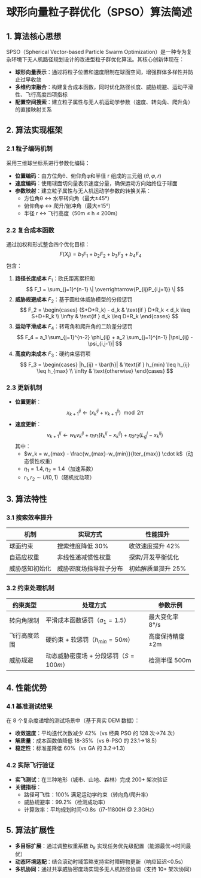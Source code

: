 # 球形向量粒子群优化（SPSO）算法简述

## 1. 算法核心思想

SPSO（Spherical Vector-based Particle Swarm Optimization）是一种专为复杂环境下无人机路径规划设计的改进型粒子群优化算法。其核心创新体现在：

- **球形向量表示**：通过将粒子位置和速度限制在球面空间，增强群体多样性并防止过早收敛
- **多维约束融合**：构建复合成本函数，同时优化路径长度、威胁规避、运动平滑性、飞行高度四项指标
- **配置空间搜索**：建立粒子属性与无人机运动学参数（速度、转向角、爬升角）的直接映射关系

## 2. 算法实现框架

### 2.1 粒子编码机制

采用三维球坐标系进行参数化编码：

- **位置编码**：由方位角θ、俯仰角φ和半径 r 组成的三元组 $(θ, φ, r)$
- **速度编码**：使用球面切向量表示速度分量，确保运动方向始终位于球面
- **参数映射**：建立粒子属性与无人机运动学参数的转换关系：
  - 方位角θ ↔ 水平转向角（最大±45°）
  - 俯仰角φ ↔ 爬升/俯冲角（最大±15°）
  - 半径 r ↔ 飞行高度（50m ≤ h ≤ 200m）

### 2.2 复合成本函数

通过加权和形式整合四个优化目标：
$$
    F(X_i) = b_1 F_1 + b_2 F_2 + b_3 F_3 + b_4 F_4
$$
包含：

1. **路径长度成本** $F_1$：欧氏距离累积和
$$
F_1 = \sum_{j=1}^{n-1} \| \overrightarrow{P_{ij}P_{i,j+1}} \|
$$
2. **威胁规避成本** $F_2$：基于圆柱体威胁模型的分段惩罚
$$
F_2 = \begin{cases}
    (S+D+R_k) - d_k & \text{if } D+R_k < d_k \leq S+D+R_k \\
    \infty & \text{if } d_k \leq D+R_k
    \end{cases}
$$
3. **运动平滑成本** $F_4$：转弯角和爬升角的二阶差分惩罚
$$
    F_4 = a_1 \sum_{j=1}^{n-2} \phi_{ij} + a_2 \sum_{j=1}^{n-1} |\psi_{ij} - \psi_{i,j-1}|
$$
4. **高度约束成本** $F_3$：硬约束惩罚项
$$
    F_3 = \begin{cases}
    |h_{ij} - \bar{h}| & \text{if } h_{min} \leq h_{ij} \leq h_{max} \\
    \infty & \text{otherwise}
    \end{cases}
$$
### 2.3 更新机制

- **位置更新**：
$$
    x_{k+1}^{ij} \leftarrow (x_k^{ij} + v_{k+1}^{ij}) \mod 2\pi
$$
- **速度更新**：
$$
    v_{k+1}^{ij} \leftarrow w_k v_k^{ij} + \eta_1 r_1 (\ell_k^{ij} - x_k^{ij}) + \eta_2 r_2 (L_g^j - x_k^{ij})
$$
其中：
  - $w_k = w_{max} - \frac{w_{max}-w_{min}}{Iter_{max}} \cdot k$（动态惯性权重）
  - $\eta_1=1.4, \eta_2=1.4$（加速系数）
  - $r_1, r_2 \sim U(0,1)$（随机扰动项）

## 3. 算法特性

### 3.1 搜索效率提升

| 机制           | 实现方式               | 性能提升           |
| -------------- | ---------------------- | ------------------ |
| 球面约束       | 搜索维度降低 30%       | 收敛速度提升 42%   |
| 自适应权重     | 非线性递减惯性权重     | 探索/开发平衡优化  |
| 威胁感知初始化 | 威胁密度场指导粒子分布 | 初始解质量提升 25% |

### 3.2 约束处理机制

| 约束类型     | 处理方式                              | 参数示例        |
| ------------ | ------------------------------------- | --------------- |
| 转向角限制   | 平滑成本函数惩罚（$a_1=1.5$）         | 最大变化率 8°/s |
| 飞行高度范围 | 硬约束 + 软惩罚（$h_{min}=50m$）      | 高度保持精度±2m |
| 威胁规避     | 动态威胁密度场 + 分段惩罚（$S=100m$） | 检测半径 500m   |

## 4. 性能优势

### 4.1 基准测试结果

在 8 个复杂度递增的测试场景中（基于真实 DEM 数据）：

- **收敛速度**：平均迭代次数减少 42%（vs 经典 PSO 的 128 次→74 次）
- **解质量**：成本函数值降低 18-35%（vs θ-PSO 的 23.1→18.5）
- **稳定性**：标准差降低 60%（vs GA 的 3.2→1.3）

### 4.2 实际飞行验证

- **实飞测试**：在三种地形（城市、山地、森林）完成 200+ 架次验证
- **关键指标**：
  - 路径可飞性：100% 满足运动学约束（转向角/爬升率）
  - 威胁规避率：99.2%（检测成功率）
  - 计算效率：平均规划时间<0.8s（i7-11800H @ 2.3GHz）

## 5. 算法扩展性

- **多目标扩展**：通过调整权重系数 $b_k$ 实现任务优先级配置（能源最优→时间最优）
- **动态环境适配**：结合滚动时域策略支持实时障碍物更新（响应延迟<0.5s）
- **多机协同**：通过共享威胁密度场实现多无人机路径协调（支持 10+ 架次协同）
